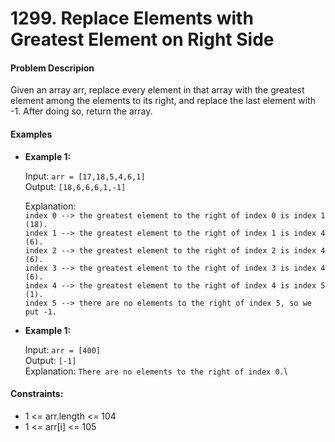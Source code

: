 # 1299. Replace Elements with Greatest Element on Right Side

#### Problem Descripion

Given an array arr, replace every element in that array with the greatest element among the elements to its right, and replace the last element with -1. After doing so, return the array.

#### Examples

-  **Example 1:**

    Input: `arr = [17,18,5,4,6,1]`\
    Output: `[18,6,6,6,1,-1]`
    
    Explanation: \
    `index 0 --> the greatest element to the right of index 0 is index 1 (18).`\
    `index 1 --> the greatest element to the right of index 1 is index 4 (6).`\
    `index 2 --> the greatest element to the right of index 2 is index 4 (6).`\
    `index 3 --> the greatest element to the right of index 3 is index 4 (6).`\
    `index 4 --> the greatest element to the right of index 4 is index 5 (1).`\
    `index 5 --> there are no elements to the right of index 5, so we put -1.`

-  **Example 1:**

    Input: `arr = [400]`\
    Output: `[-1]`\
    Explanation: `There are no elements to the right of index 0.`\
 

#### Constraints:

- 1 <= arr.length <= 104
- 1 <= arr[i] <= 105